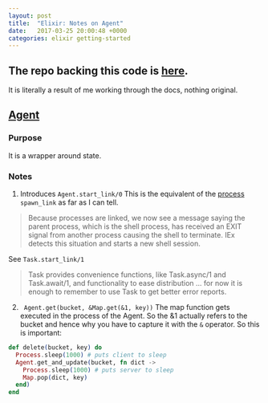 ```yaml
---
layout: post
title:  "Elixir: Notes on Agent"
date:   2017-03-25 20:00:48 +0000
categories: elixir getting-started
---
```

## The repo backing this code is [here](https://github.com/MrTortoise/elixir-app-minimal).
It is literally a result of me working through the docs, nothing original.

## [Agent](http://elixir-lang.org/getting-started/mix-otp/agent.html)

### Purpose
It is a wrapper around state.

### Notes

1. Introduces `Agent.start_link/0` This is the equivalent of the [process](http://elixir-lang.org/getting-started/processes.html) `spawn_link` as far as I can tell.
  > Because processes are linked, we now see a message saying the parent
  > process, which is the shell process, has received an EXIT signal from
  > another process causing the shell to terminate. IEx detects this
  > situation and starts a new shell session.

 See `Task.start_link/1`
 > Task provides convenience functions, like Task.async/1 and Task.await/1, and functionality to ease distribution ... for now it is enough to remember to use Task to get better error reports.

2. ` Agent.get(bucket, &Map.get(&1, key))` The map function gets executed in the process of the Agent. So the &1 actually refers to the bucket and hence why you have to capture it with the `&` operator. So this is important:

 ``` Elixir
 def delete(bucket, key) do
   Process.sleep(1000) # puts client to sleep
   Agent.get_and_update(bucket, fn dict ->
     Process.sleep(1000) # puts server to sleep
     Map.pop(dict, key)
   end)
 end
 ```  
